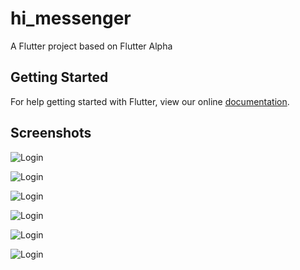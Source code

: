 # hi_messenger

A Flutter project based on Flutter Alpha

## Getting Started

For help getting started with Flutter, view our online
[documentation](http://flutter.io/).

## Screenshots

![Login](/screenshot/1.jpg?raw=true)

![Login](/screenshot/2.jpg?raw=true)

![Login](/screenshot/3.jpg?raw=true)

![Login](/screenshot/4.jpg?raw=true)

![Login](/screenshot/5.jpg?raw=true)

![Login](/screenshot/6.jpg?raw=true)
